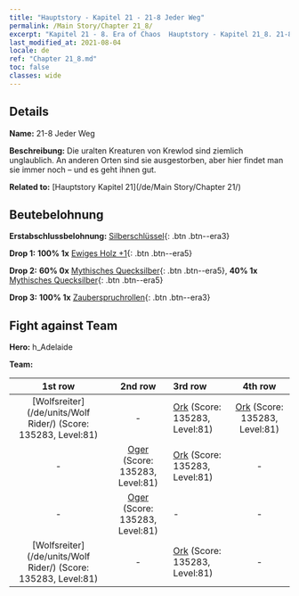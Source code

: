 ```yaml
---
title: "Hauptstory - Kapitel 21 - 21-8 Jeder Weg"
permalink: /Main Story/Chapter 21_8/
excerpt: "Kapitel 21 - 8. Era of Chaos  Hauptstory - Kapitel 21_8. 21-8 Jeder Weg"
last_modified_at: 2021-08-04
locale: de
ref: "Chapter 21_8.md"
toc: false
classes: wide
---
```


## Details

 **Name:** 21-8 Jeder Weg

 **Beschreibung:** Die uralten Kreaturen von Krewlod sind ziemlich unglaublich. An anderen Orten sind sie ausgestorben, aber hier findet man sie immer noch – und es geht ihnen gut.

 **Related to:** [Hauptstory Kapitel 21](/de/Main Story/Chapter 21/)

## Beutebelohnung

 **Erstabschlussbelohnung:** [Silberschlüssel](/ItemsDE/con_693/){: .btn .btn--era3}

 **Drop 1:** **100% 1x** [Ewiges Holz +1](/ItemsDE/mat_69/){: .btn .btn--era5}

 **Drop 2:** **60% 0x** [Mythisches Quecksilber](/ItemsDE/mat_63/){: .btn .btn--era5}, **40% 1x** [Mythisches Quecksilber](/ItemsDE/mat_63/){: .btn .btn--era5}

 **Drop 3:** **100% 1x** [Zauberspruchrollen](/ItemsDE/con_694/){: .btn .btn--era3}


## Fight against Team
 **Hero:** h_Adelaide

 **Team:**


  | 1st row | 2nd row | 3rd row | 4th row |
  |:----:|:----:|:----|:----:|
  | [Wolfsreiter](/de/units/Wolf Rider/) (Score: 135283, Level:81)  | - | [Ork](/de/units/Orc/) (Score: 135283, Level:81)  | [Ork](/de/units/Orc/) (Score: 135283, Level:81)  |
  | - | [Oger](/de/units/Ogre/) (Score: 135283, Level:81)  | [Ork](/de/units/Orc/) (Score: 135283, Level:81)  | - |
  | - | [Oger](/de/units/Ogre/) (Score: 135283, Level:81)  | - | - |
  | [Wolfsreiter](/de/units/Wolf Rider/) (Score: 135283, Level:81)  | - | [Ork](/de/units/Orc/) (Score: 135283, Level:81)  | - |


